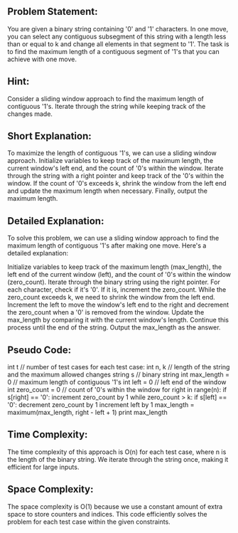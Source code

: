 ## Problem Statement:

You are given a binary string containing '0' and '1' characters. In one move, you can select any contiguous subsegment of this string with a length less than or equal to k and change all elements in that segment to '1'. The task is to find the maximum length of a contiguous segment of '1's that you can achieve with one move.

## Hint:

Consider a sliding window approach to find the maximum length of contiguous '1's. Iterate through the string while keeping track of the changes made.

## Short Explanation:


To maximize the length of contiguous '1's, we can use a sliding window approach. Initialize variables to keep track of the maximum length, the current window's left end, and the count of '0's within the window. Iterate through the string with a right pointer and keep track of the '0's within the window. If the count of '0's exceeds k, shrink the window from the left end and update the maximum length when necessary. Finally, output the maximum length.

## Detailed Explanation:


To solve this problem, we can use a sliding window approach to find the maximum length of contiguous '1's after making one move. Here's a detailed explanation:

Initialize variables to keep track of the maximum length (max_length), the left end of the current window (left), and the count of '0's within the window (zero_count).
Iterate through the binary string using the right pointer.
For each character, check if it's '0'. If it is, increment the zero_count.
While the zero_count exceeds k, we need to shrink the window from the left end. Increment the left to move the window's left end to the right and decrement the zero_count when a '0' is removed from the window.
Update the max_length by comparing it with the current window's length.
Continue this process until the end of the string.
Output the max_length as the answer.

## Pseudo Code:

int t // number of test cases
for each test case:
int n, k // length of the string and the maximum allowed changes
string s // binary string
int max_length = 0 // maximum length of contiguous '1's
int left = 0 // left end of the window
int zero_count = 0 // count of '0's within the window
for right in range(n):
if s[right] == '0':
increment zero_count by 1
while zero_count > k:
if s[left] == '0':
decrement zero_count by 1
increment left by 1
max_length = maximum(max_length, right - left + 1)
print max_length

## Time Complexity:


The time complexity of this approach is O(n) for each test case, where n is the length of the binary string. We iterate through the string once, making it efficient for large inputs.

## Space Complexity:


The space complexity is O(1) because we use a constant amount of extra space to store counters and indices.
This code efficiently solves the problem for each test case within the given constraints.